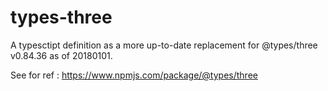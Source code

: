 # types-three

A typesctipt definition as a more up-to-date replacement for @types/three v0.84.36 as of 20180101.

See for ref : 
https://www.npmjs.com/package/@types/three
